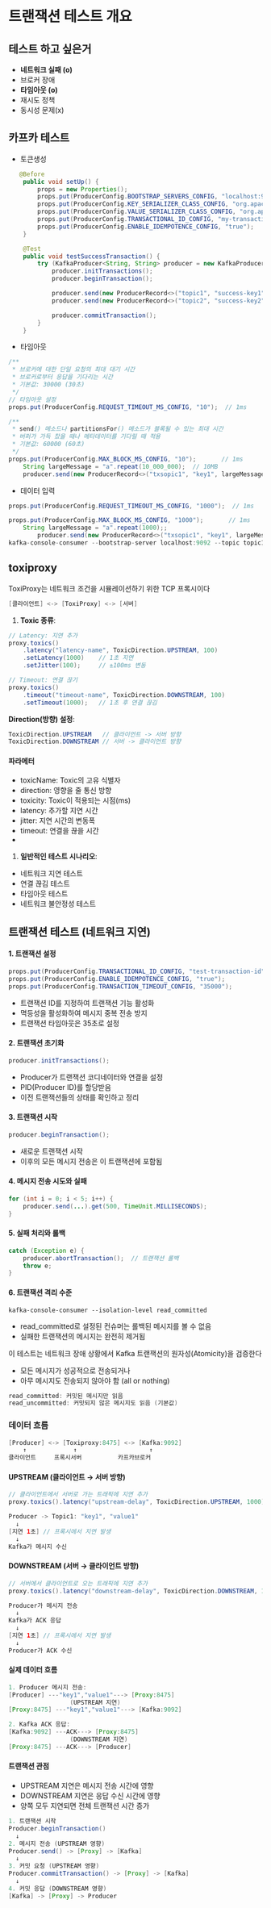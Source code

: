 # 트랜잭션 테스트 개요



## 테스트 하고 싶은거

- **네트워크 실패 (o)**
- 브로커 장애
- **타임아웃 (o)**
- 재시도 정책
- 동시성 문제(x)



## 카프카 테스트

- 토큰생성

```java
   @Before
    public void setUp() {
        props = new Properties();
        props.put(ProducerConfig.BOOTSTRAP_SERVERS_CONFIG, "localhost:9092");
        props.put(ProducerConfig.KEY_SERIALIZER_CLASS_CONFIG, "org.apache.kafka.common.serialization.StringSerializer");
        props.put(ProducerConfig.VALUE_SERIALIZER_CLASS_CONFIG, "org.apache.kafka.common.serialization.StringSerializer");
        props.put(ProducerConfig.TRANSACTIONAL_ID_CONFIG, "my-transactional-id");
        props.put(ProducerConfig.ENABLE_IDEMPOTENCE_CONFIG, "true");
    }

    @Test
    public void testSuccessTransaction() {
        try (KafkaProducer<String, String> producer = new KafkaProducer<>(props)) {
            producer.initTransactions();
            producer.beginTransaction();

            producer.send(new ProducerRecord<>("topic1", "success-key1", "success-value1"));
            producer.send(new ProducerRecord<>("topic2", "success-key2", "success-value2"));

            producer.commitTransaction();
        }
    }
```

- 타임아웃

```java
/**
 * 브로커에 대한 단일 요청의 최대 대기 시간
 * 브로커로부터 응답을 기다리는 시간
 * 기본값: 30000 (30초)
 */
// 타임아웃 설정
props.put(ProducerConfig.REQUEST_TIMEOUT_MS_CONFIG, "10");  // 1ms

/**
 * send() 메소드나 partitionsFor() 메소드가 블록될 수 있는 최대 시간
 * 버퍼가 가득 찼을 때나 메타데이터를 기다릴 때 적용
 * 기본값: 60000 (60초)
 */
props.put(ProducerConfig.MAX_BLOCK_MS_CONFIG, "10");       // 1ms
    String largeMessage = "a".repeat(10_000_000);  // 10MB
    producer.send(new ProducerRecord<>("txsopic1", "key1", largeMessage));
```

- 데이터 입력

```java
props.put(ProducerConfig.REQUEST_TIMEOUT_MS_CONFIG, "1000");  // 1ms

props.put(ProducerConfig.MAX_BLOCK_MS_CONFIG, "1000");       // 1ms
    String largeMessage = "a".repeat(1000);;
        producer.send(new ProducerRecord<>("txsopic1", "key1", largeMessage));
kafka-console-consumer --bootstrap-server localhost:9092 --topic topic1 --from-beginning --isolation-level read_committed
```



## toxiproxy

ToxiProxy는 네트워크 조건을 시뮬레이션하기 위한 TCP 프록시이다

```java
[클라이언트] <-> [ToxiProxy] <-> [서버]
```

1. **Toxic 종류**:

```java
// Latency: 지연 추가
proxy.toxics()
    .latency("latency-name", ToxicDirection.UPSTREAM, 100)
    .setLatency(1000)    // 1초 지연
    .setJitter(100);     // ±100ms 변동

// Timeout: 연결 끊기
proxy.toxics()
    .timeout("timeout-name", ToxicDirection.DOWNSTREAM, 100)
    .setTimeout(1000);   // 1초 후 연결 끊김
```

**Direction(방향) 설정**:

```java
ToxicDirection.UPSTREAM   // 클라이언트 -> 서버 방향
ToxicDirection.DOWNSTREAM // 서버 -> 클라이언트 방향
```



#### 파라메터

- toxicName: Toxic의 고유 식별자
- direction: 영향을 줄 통신 방향
- toxicity: Toxic이 적용되는 시점(ms)
- latency: 추가할 지연 시간
- jitter: 지연 시간의 변동폭
- timeout: 연결을 끊을 시간
- 

1. **일반적인 테스트 시나리오**:

- 네트워크 지연 테스트
- 연결 끊김 테스트
- 타임아웃 테스트
- 네트워크 불안정성 테스트



## 트랜잭션 테스트 (네트워크 지연)

#### 1. 트랜잭션 설정

```java
props.put(ProducerConfig.TRANSACTIONAL_ID_CONFIG, "test-transaction-id");
props.put(ProducerConfig.ENABLE_IDEMPOTENCE_CONFIG, "true");
props.put(ProducerConfig.TRANSACTION_TIMEOUT_CONFIG, "35000");
```

- 트랜잭션 ID를 지정하여 트랜잭션 기능 활성화
- 멱등성을 활성화하여 메시지 중복 전송 방지
- 트랜잭션 타임아웃은 35초로 설정

#### 2. 트랜잭션 초기화

```java
producer.initTransactions();
```

- Producer가 트랜잭션 코디네이터와 연결을 설정
- PID(Producer ID)를 할당받음
- 이전 트랜잭션들의 상태를 확인하고 정리

#### 3. **트랜잭션 시작**

```java
producer.beginTransaction();
```

- 새로운 트랜잭션 시작
- 이후의 모든 메시지 전송은 이 트랜잭션에 포함됨

#### **4. 메시지 전송 시도와 실패**

```java
for (int i = 0; i < 5; i++) {
    producer.send(...).get(500, TimeUnit.MILLISECONDS);
}
```

#### 5. **실패 처리와 롤백**

```java
catch (Exception e) {
    producer.abortTransaction();  // 트랜잭션 롤백
    throw e;
}
```

#### 6.  트랜잭션 격리 수준

```
kafka-console-consumer --isolation-level read_committed
```

- read_committed로 설정된 컨슈머는 롤백된 메시지를 볼 수 없음
- 실패한 트랜잭션의 메시지는 완전히 제거됨

이 테스트는 네트워크 장애 상황에서 Kafka 트랜잭션의 원자성(Atomicity)을 검증한다

- 모든 메시지가 성공적으로 전송되거나
- 아무 메시지도 전송되지 않아야 함 (all or nothing)

```java
read_committed: 커밋된 메시지만 읽음
read_uncommitted: 커밋되지 않은 메시지도 읽음 (기본값)
```







### 데이터 흐름

```java
[Producer] <-> [Toxiproxy:8475] <-> [Kafka:9092]
    ↑             ↑                    ↑
클라이언트     프록시서버          카프카브로커
```

#### UPSTREAM (클라이언트 → 서버 방향)

```java
// 클라이언트에서 서버로 가는 트래픽에 지연 추가
proxy.toxics().latency("upstream-delay", ToxicDirection.UPSTREAM, 1000)

Producer -> Topic1: "key1", "value1"
  ↓
[지연 1초] // 프록시에서 지연 발생
  ↓ 
Kafka가 메시지 수신
```

#### DOWNSTREAM (서버 → 클라이언트 방향)

```java
// 서버에서 클라이언트로 오는 트래픽에 지연 추가
proxy.toxics().latency("downstream-delay", ToxicDirection.DOWNSTREAM, 1000)

Producer가 메시지 전송
  ↓
Kafka가 ACK 응답
  ↓
[지연 1초] // 프록시에서 지연 발생
  ↓
Producer가 ACK 수신
```

#### 실제 데이터 흐름

```java
1. Producer 메시지 전송:
[Producer] ---"key1","value1"---> [Proxy:8475]
                 (UPSTREAM 지연)
[Proxy:8475] ---"key1","value1"---> [Kafka:9092]

2. Kafka ACK 응답:
[Kafka:9092] ---ACK---> [Proxy:8475]
                 (DOWNSTREAM 지연)
[Proxy:8475] ---ACK---> [Producer]
```

#### 트랜잭션 관점

- UPSTREAM 지연은 메시지 전송 시간에 영향
- DOWNSTREAM 지연은 응답 수신 시간에 영향
- 양쪽 모두 지연되면 전체 트랜잭션 시간 증가

```java
1. 트랜잭션 시작
Producer.beginTransaction()
  ↓
2. 메시지 전송 (UPSTREAM 영향)
Producer.send() -> [Proxy] -> [Kafka]
  ↓
3. 커밋 요청 (UPSTREAM 영향)
Producer.commitTransaction() -> [Proxy] -> [Kafka]
  ↓
4. 커밋 응답 (DOWNSTREAM 영향)
[Kafka] -> [Proxy] -> Producer
```



